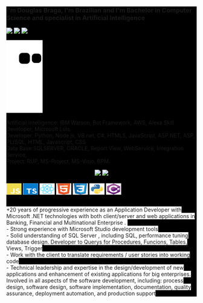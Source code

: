 <div style="background-color:black;">

### I'm Douglas Braga, I'm Brazilian and I'm Bachelor in Computer Science and specialist in Artificial Intelligence

<div> 
  <a href="https://instagram.com/douglasbragaw" target="_blank"><img src="https://img.shields.io/badge/-Instagram-%23E4405F?style=for-the-badge&logo=instagram&logoColor=white" target="_blank"></a>
  <a href = "mailto:douglasbraga.mestradoi@gmail.com"><img src="https://img.shields.io/badge/-Gmail-%23333?style=for-the-badge&logo=gmail&logoColor=white" target="_blank"></a>
  <a href="https://www.linkedin.com/in/douglas-braga-891a701" target="_blank"><img src="https://img.shields.io/badge/-LinkedIn-%230077B5?style=for-the-badge&logo=linkedin&logoColor=white" target="_blank"></a>  
</div>

  ![Snake animation](https://github.com/rafaballerini/rafaballerini/blob/output/github-contribution-grid-snake.svg)
<div>
<p>Artificial intelligence: IBM Watson, Bot Framework, AWS, Alexa Skill Developer, Microsoft Luis.<br />
Developer: Python, Node.js, VB.net, C#, HTML5, JavaScript, ASP.NET, ASP, PL/SQL, HTML, Javascript, CSS<br />
Data Base:SQLSERVER, ORACLE, Report View, WebService, Integration Service,<br />
Project: RUP, MS-Project, MS-Visio, BPM.<br />
</div>

<div align="center">
  <a href="https://github.com/douglasbragamestrado"></a>
  <img height="180em" src="https://github-readme-stats.vercel.app/api?username=DouglasBragaMestrado&show_icons=true&theme=dracula&include_all_commits=true&count_private=true"/>
  <img height="180em" src="https://github-readme-stats.vercel.app/api/top-langs/?username=rafaballerini&layout=compact&langs_count=7&theme=dracula"/>
</div>

<div style="display: inline_block"><br>
  <img align="center" alt="Rafa-Js" height="30" width="40" src="https://raw.githubusercontent.com/devicons/devicon/master/icons/javascript/javascript-plain.svg">
  <img align="center" alt="Rafa-Ts" height="30" width="40" src="https://raw.githubusercontent.com/devicons/devicon/master/icons/typescript/typescript-plain.svg">
  <img align="center" alt="Rafa-React" height="30" width="40" src="https://raw.githubusercontent.com/devicons/devicon/master/icons/react/react-original.svg">
  <img align="center" alt="Rafa-HTML" height="30" width="40" src="https://raw.githubusercontent.com/devicons/devicon/master/icons/html5/html5-original.svg">
  <img align="center" alt="Rafa-CSS" height="30" width="40" src="https://raw.githubusercontent.com/devicons/devicon/master/icons/css3/css3-original.svg">
  <img align="center" alt="Rafa-Python" height="30" width="40" src="https://raw.githubusercontent.com/devicons/devicon/master/icons/python/python-original.svg">
  <img align="center" alt="Rafa-Csharp" height="30" width="40" src="https://raw.githubusercontent.com/devicons/devicon/master/icons/csharp/csharp-original.svg">  
</div>
<br>
<p><span style="background-color:rgb(255,255,255);color:rgba(0,0,0,0.9);">+20 years of progressive experience as an Application Developer with Microsoft .NET technologies with both client/server and web applications in Banking, Financial and Multinational Enterprise .&nbsp;</span><br><span style="background-color:rgb(255,255,255);color:rgba(0,0,0,0.9);">- Strong experience with Microsoft Studio development tools</span><br><span style="background-color:rgb(255,255,255);color:rgba(0,0,0,0.9);">- Solid understanding of SQL Server , including SQL, performance tuning database design. Developer to Querys for Procedures, Funcions, Tables, Views, Trigger</span><br><span style="background-color:rgb(255,255,255);color:rgba(0,0,0,0.9);">- Work with the client to translate requirements / user stories into working code</span><br><span style="background-color:rgb(255,255,255);color:rgba(0,0,0,0.9);">- Technical leadership and expertise in the design/development of new applications and enhancement of existing applications for big enterprises. Involved in all aspects of the software development, including: process design, software design, software implementation, documentation, quality assurance, deployment automation, and production support</span></p>

</div>




